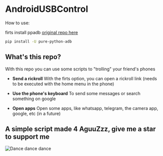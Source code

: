 # AndroidUSBControl 

How to use:

firts install ppadb 
[original repo here](https://github.com/Swind/pure-python-adb)
```bash
pip install -U pure-python-adb
```

## What's this repo?

With this repo you can use some scripts to "trolling" your friend's phones

- **Send a rickroll** With the firts option, you can open a rickroll link (needs to be executed with the home menu in the phone)

- **Use the phone's keyboard** To send some messages or search something on google

- **Open apps** Open some apps, like whatsapp, telegram, the camera app, google, etc (in a future)

## A simple script made 4 AguuZzz, give me a star to support me
![Dance dance dance](https://media.tenor.com/p_4UALhVSkIAAAAd/pk-xd.gif)

